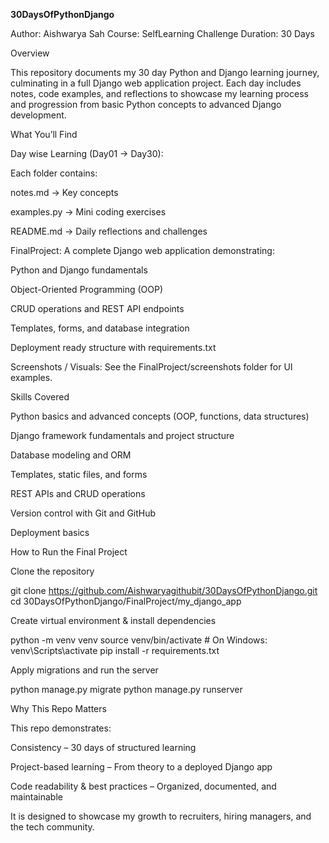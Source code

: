 **30DaysOfPythonDjango**

Author: Aishwarya Sah
Course: SelfLearning Challenge
Duration: 30 Days

Overview

This repository documents my 30 day Python and Django learning journey, culminating in a full Django web application project. Each day includes notes, code examples, and reflections to showcase my learning process and progression from basic Python concepts to advanced Django development.

What You’ll Find

Day wise Learning (Day01 → Day30):

Each folder contains:

notes.md → Key concepts 

examples.py → Mini coding exercises

README.md → Daily reflections and challenges

FinalProject:
A complete Django web application demonstrating:

Python and Django fundamentals

Object-Oriented Programming (OOP)

CRUD operations and REST API endpoints

Templates, forms, and database integration

Deployment ready structure with requirements.txt

Screenshots / Visuals: See the FinalProject/screenshots folder for UI examples.

Skills Covered

Python basics and advanced concepts (OOP, functions, data structures)

Django framework fundamentals and project structure

Database modeling and ORM

Templates, static files, and forms

REST APIs and CRUD operations

Version control with Git and GitHub

Deployment basics

How to Run the Final Project

Clone the repository

git clone https://github.com/Aishwaryagithubit/30DaysOfPythonDjango.git
cd 30DaysOfPythonDjango/FinalProject/my_django_app


Create virtual environment & install dependencies

python -m venv venv
source venv/bin/activate  # On Windows: venv\Scripts\activate
pip install -r requirements.txt


Apply migrations and run the server

python manage.py migrate
python manage.py runserver



Why This Repo Matters

This repo demonstrates:

Consistency – 30 days of structured learning

Project-based learning – From theory to a deployed Django app

Code readability & best practices – Organized, documented, and maintainable

It is designed to showcase my growth to recruiters, hiring managers, and the tech community.
